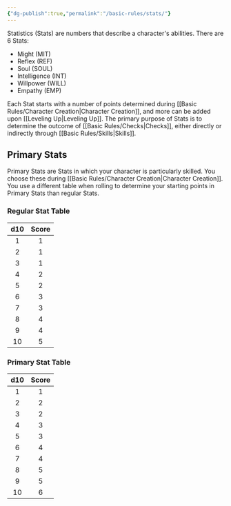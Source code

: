 ```yaml
---
{"dg-publish":true,"permalink":"/basic-rules/stats/"}
---
```


Statistics (Stats) are numbers that describe a character's abilities.
There are 6 Stats:
- Might (MIT)
- Reflex (REF)
- Soul (SOUL)
- Intelligence (INT)
- Willpower (WILL)
- Empathy (EMP)

Each Stat starts with a number of points determined during [[Basic Rules/Character Creation\|Character Creation]], and more can be added upon [[Leveling Up\|Leveling Up]].
The primary purpose of Stats is to determine the outcome of [[Basic Rules/Checks\|Checks]], either directly or indirectly through [[Basic Rules/Skills\|Skills]].

## Primary Stats
Primary Stats are Stats in which your character is particularly skilled. You choose these during [[Basic Rules/Character Creation\|Character Creation]]. You use a different table when rolling to determine your starting points in Primary Stats than regular Stats.

### Regular Stat Table

d10 | Score
:-: | :-:
1 | 1
2 | 1
3 | 1
4 | 2
5 | 2
6 | 3
7 | 3
8 | 4
9 | 4
10 | 5

### Primary Stat Table

d10 | Score
:-: | :-:
1 | 1
2 | 2
3 | 2
4 | 3
5 | 3
6 | 4
7 | 4
8 | 5
9 | 5
10 | 6